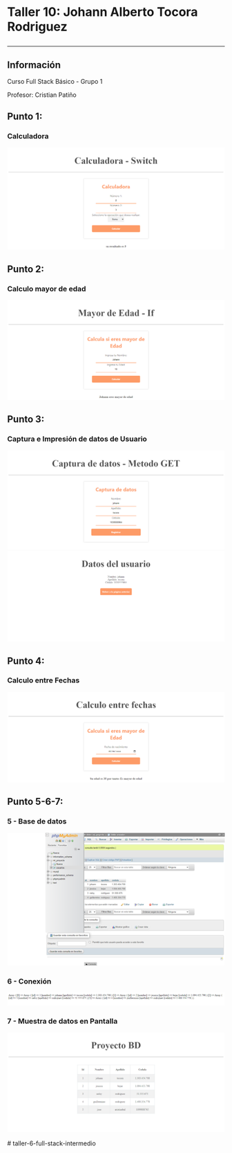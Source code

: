 <h1>Taller 10: Johann Alberto Tocora Rodriguez</>
<hr>

<h2>Información</h2>
<p>Curso Full Stack Básico - Grupo 1</p>
<p>Profesor: Cristian Patiño </p>

<h2>Punto 1: </h2>
<h3>Calculadora</h3>
<img src="./public/images/punto-1.png" alt="cal">

<h2>Punto 2: </h2>
<h3>Calculo mayor de edad</h3>
<img src="./public/images/punto-2.png" alt="edad">

<h2>Punto 3: </h2>
<h3>Captura e Impresión de datos de Usuario</h3>
<img src="./public/images/punto-3.1.png" alt="captura">
<img src="./public/images/punto-3.2.png" alt="impresion">

<h2>Punto 4: </h2>
<h3>Calculo entre Fechas</h3>
<img src="./public/images/punto-4.png" alt="captura">

<h2>Punto 5-6-7: </h2>
<h3>5 - Base de datos</h3>
<img src="./public/images/mysql.png" alt="mysql">

<h3>6 - Conexión</h3>
<img src="./public/images/connection.png" alt="mysql">

<h3>7 - Muestra de datos en Pantalla</h3>
<img src="./public/images/bd.png" alt="bd">

#   t a l l e r - 6 - f u l l - s t a c k - i n t e r m e d i o 
 
 